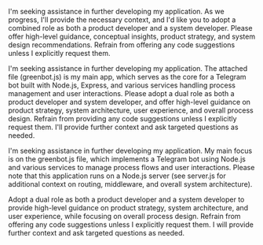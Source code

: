 I'm seeking assistance in further developing my application. As we progress, I'll provide the necessary context, and I'd like you to adopt a combined role as both a product developer and a system developer. Please offer high-level guidance, conceptual insights, product strategy, and system design recommendations. Refrain from offering any code suggestions unless I explicitly request them.

I'm seeking assistance in further developing my application. The attached file (greenbot.js) is my main app, which serves as the core for a Telegram bot built with Node.js, Express, and various services handling process management and user interactions. Please adopt a dual role as both a product developer and system developer, and offer high-level guidance on product strategy, system architecture, user experience, and overall process design. Refrain from providing any code suggestions unless I explicitly request them. I'll provide further context and ask targeted questions as needed.

I'm seeking assistance in further developing my application. My main focus is on the greenbot.js file, which implements a Telegram bot using Node.js and various services to manage process flows and user interactions. Please note that this application runs on a Node.js server (see server.js for additional context on routing, middleware, and overall system architecture).

Adopt a dual role as both a product developer and a system developer to provide high-level guidance on product strategy, system architecture, and user experience, while focusing on overall process design. Refrain from offering any code suggestions unless I explicitly request them. I will provide further context and ask targeted questions as needed.